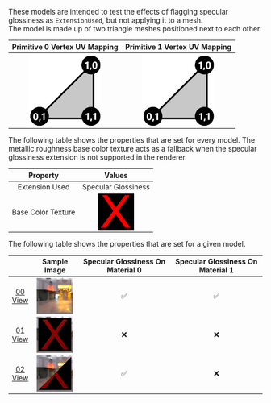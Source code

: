 These models are intended to test the effects of flagging specular glossiness as `ExtensionUsed`, but not applying it to a mesh.  
The model is made up of two triangle meshes positioned next to each other.

Primitive 0 Vertex UV Mapping | Primitive 1 Vertex UV Mapping
:---: | :---:
<img src="Figures/UVSpace2.png" height="144" width="144" align="middle"> | <img src="Figures/UVSpace3.png" height="144" width="144" align="middle"> 

The following table shows the properties that are set for every model. The metallic roughness base color texture acts as a fallback when the specular glossiness extension is not supported in the renderer.  

| Property | **Values** |
| :---: | :---: |
| Extension Used | Specular Glossiness |
| Base Color Texture | [<img src="Thumbnails/BaseColor_X.png" align="middle">](Figures/Textures/BaseColor_X.png) |

 
The following table shows the properties that are set for a given model.  

|   | Sample Image | Specular Glossiness On Material 0 | Specular Glossiness On Material 1 |
| :---: | :---: | :---: | :---: |
| [00](Material_Mixed_00.gltf)<br>[View](https://bghgary.github.io/glTF-Asset-Generator/Preview/BabylonJS/?fileName=Material_Mixed_00.gltf) | [<img src="Thumbnails/Material_Mixed_00.png" align="middle">](SampleImages/Material_Mixed_00.png) | :white_check_mark: | :white_check_mark: |
| [01](Material_Mixed_01.gltf)<br>[View](https://bghgary.github.io/glTF-Asset-Generator/Preview/BabylonJS/?fileName=Material_Mixed_01.gltf) | [<img src="Thumbnails/Material_Mixed_01.png" align="middle">](SampleImages/Material_Mixed_01.png) | :x: | :x: |
| [02](Material_Mixed_02.gltf)<br>[View](https://bghgary.github.io/glTF-Asset-Generator/Preview/BabylonJS/?fileName=Material_Mixed_02.gltf) | [<img src="Thumbnails/Material_Mixed_02.png" align="middle">](SampleImages/Material_Mixed_02.png) | :white_check_mark: | :x: |
 
